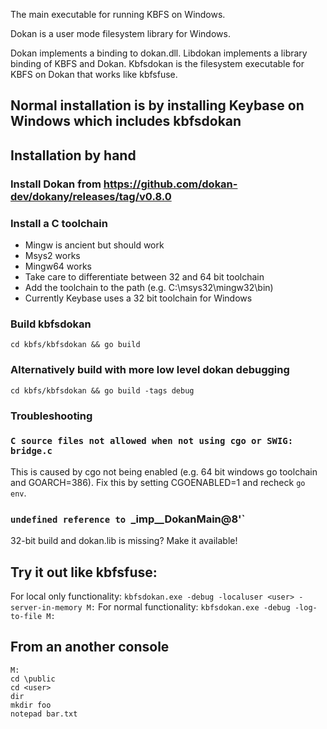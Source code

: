 The main executable for running KBFS on Windows.

Dokan is a user mode filesystem library for Windows.

Dokan implements a binding to dokan.dll.
Libdokan implements a library binding of KBFS and Dokan.
Kbfsdokan is the filesystem executable for KBFS on Dokan that works like kbfsfuse.

## Normal installation is by installing Keybase on Windows which includes kbfsdokan

## Installation by hand

### Install Dokan from https://github.com/dokan-dev/dokany/releases/tag/v0.8.0

### Install a C toolchain

+ Mingw is ancient but should work
+ Msys2 works
+ Mingw64 works
+ Take care to differentiate between 32 and 64 bit toolchain
+ Add the toolchain to the path (e.g. C:\msys32\mingw32\bin)
+ Currently Keybase uses a 32 bit toolchain for Windows

### Build kbfsdokan

```cd kbfs/kbfsdokan && go build```

### Alternatively build with more low level dokan debugging

```cd kbfs/kbfsdokan && go build -tags debug```

### Troubleshooting

### `C source files not allowed when not using cgo or SWIG: bridge.c`

This is caused by cgo not being enabled (e.g. 64 bit windows go toolchain and GOARCH=386).
Fix this by setting CGOENABLED=1 and recheck `go env`.

### `undefined reference to `_imp__DokanMain@8'`

32-bit build and dokan.lib is missing? Make it available!

## Try it out like kbfsfuse:

For local only functionality:
```kbfsdokan.exe -debug -localuser <user> -server-in-memory M:```
For normal functionality:
```kbfsdokan.exe -debug -log-to-file M:```

## From an another console

```
M:
cd \public
cd <user>
dir
mkdir foo
notepad bar.txt
```
